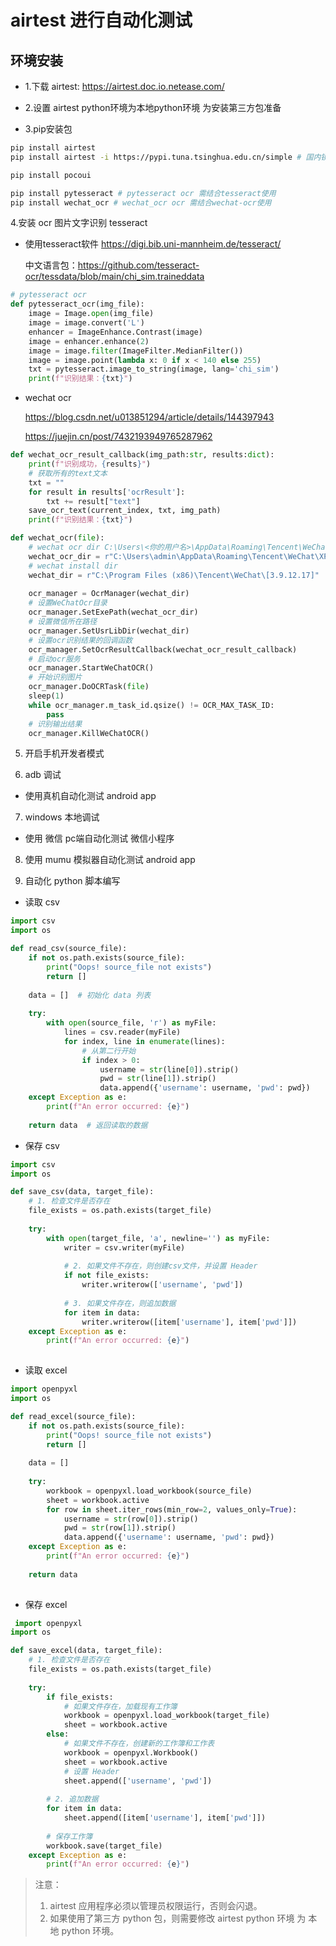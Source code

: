 # airtest 进行自动化测试

## 环境安装

+ 1.下载 airtest: https://airtest.doc.io.netease.com/
+ 2.设置 airtest python环境为本地python环境
  为安装第三方包准备

+ 3.pip安装包

```sh
pip install airtest
pip install airtest -i https://pypi.tuna.tsinghua.edu.cn/simple # 国内镜像更快

pip install pocoui

pip install pytesseract # pytesseract ocr 需结合tesseract使用
pip install wechat_ocr # wechat_ocr ocr 需结合wechat-ocr使用
```

4.安装 ocr 图片文字识别 tesseract

+ 使用tesseract软件
  https://digi.bib.uni-mannheim.de/tesseract/

  中文语言包：https://github.com/tesseract-ocr/tessdata/blob/main/chi_sim.traineddata

```python
# pytesseract ocr    
def pytesseract_ocr(img_file):
    image = Image.open(img_file)
    image = image.convert('L')
    enhancer = ImageEnhance.Contrast(image)
    image = enhancer.enhance(2)
    image = image.filter(ImageFilter.MedianFilter())
    image = image.point(lambda x: 0 if x < 140 else 255)
    txt = pytesseract.image_to_string(image, lang='chi_sim')
    print(f"识别结果：{txt}")
```

+ wechat ocr

  https://blog.csdn.net/u013851294/article/details/144397943

  https://juejin.cn/post/7432193949765287962

```python
def wechat_ocr_result_callback(img_path:str, results:dict):
    print(f"识别成功，{results}")
    # 获取所有的text文本
    txt = ""
    for result in results['ocrResult']:
        txt += result["text"]
    save_ocr_text(current_index, txt, img_path)
    print(f"识别结果：{txt}")

def wechat_ocr(file): 
    # wechat ocr dir C:\Users\<你的用户名>\AppData\Roaming\Tencent\WeChat\XPlugin\Plugins\WeChatOCR\..
    wechat_ocr_dir = r"C:\Users\admin\AppData\Roaming\Tencent\WeChat\XPlugin\Plugins\WeChatOCR\7079\extracted"
    # wechat install dir
    wechat_dir = r"C:\Program Files (x86)\Tencent\WeChat\[3.9.12.17]"
    
    ocr_manager = OcrManager(wechat_dir)
    # 设置WeChatOcr目录
    ocr_manager.SetExePath(wechat_ocr_dir)
    # 设置微信所在路径
    ocr_manager.SetUsrLibDir(wechat_dir)
    # 设置ocr识别结果的回调函数
    ocr_manager.SetOcrResultCallback(wechat_ocr_result_callback)
    # 启动ocr服务
    ocr_manager.StartWeChatOCR()
    # 开始识别图片
    ocr_manager.DoOCRTask(file)
    sleep(1)
    while ocr_manager.m_task_id.qsize() != OCR_MAX_TASK_ID:
        pass
    # 识别输出结果
    ocr_manager.KillWeChatOCR()
```

5. 开启手机开发者模式

6. adb 调试

- 使用真机自动化测试 android app

7. windows 本地调试

- 使用 微信 pc端自动化测试 微信小程序

8. 使用 mumu 模拟器自动化测试 android app

9. 自动化 python 脚本编写

+ 读取 csv
```python
import csv
import os

def read_csv(source_file):
    if not os.path.exists(source_file):
        print("Oops! source_file not exists")
        return []
    
    data = []  # 初始化 data 列表
    
    try:
        with open(source_file, 'r') as myFile:
            lines = csv.reader(myFile)
            for index, line in enumerate(lines):
                # 从第二行开始
                if index > 0:
                    username = str(line[0]).strip()
                    pwd = str(line[1]).strip()
                    data.append({'username': username, 'pwd': pwd})
    except Exception as e:
        print(f"An error occurred: {e}")
    
    return data  # 返回读取的数据

```

+ 保存 csv
```python 
import csv
import os

def save_csv(data, target_file):
    # 1. 检查文件是否存在
    file_exists = os.path.exists(target_file)
    
    try:
        with open(target_file, 'a', newline='') as myFile:
            writer = csv.writer(myFile)
            
            # 2. 如果文件不存在，则创建csv文件，并设置 Header
            if not file_exists:
                writer.writerow(['username', 'pwd'])
            
            # 3. 如果文件存在，则追加数据
            for item in data:
                writer.writerow([item['username'], item['pwd']])
    except Exception as e:
        print(f"An error occurred: {e}")
   
```

+ 读取 excel
```python
import openpyxl
import os

def read_excel(source_file):
    if not os.path.exists(source_file):
        print("Oops! source_file not exists")
        return []
    
    data = []
    
    try:
        workbook = openpyxl.load_workbook(source_file)
        sheet = workbook.active
        for row in sheet.iter_rows(min_row=2, values_only=True):
            username = str(row[0]).strip()
            pwd = str(row[1]).strip()
            data.append({'username': username, 'pwd': pwd})
    except Exception as e:
        print(f"An error occurred: {e}")
    
    return data
        
```

+ 保存 excel
```python
 import openpyxl
import os

def save_excel(data, target_file):
    # 1. 检查文件是否存在
    file_exists = os.path.exists(target_file)
    
    try:
        if file_exists:
            # 如果文件存在，加载现有工作簿
            workbook = openpyxl.load_workbook(target_file)
            sheet = workbook.active
        else:
            # 如果文件不存在，创建新的工作簿和工作表
            workbook = openpyxl.Workbook()
            sheet = workbook.active
            # 设置 Header
            sheet.append(['username', 'pwd'])
        
        # 2. 追加数据
        for item in data:
            sheet.append([item['username'], item['pwd']])
        
        # 保存工作簿
        workbook.save(target_file)
    except Exception as e:
        print(f"An error occurred: {e}")

```



> 注意：
> 1. airtest 应用程序必须以管理员权限运行，否则会闪退。
> 2. 如果使用了第三方 python 包，则需要修改 airtest python 环境 为 本地 python 环境。
